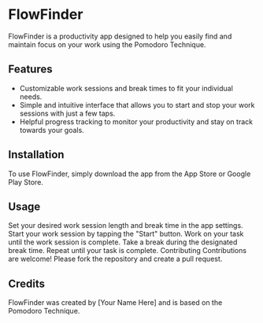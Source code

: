 # **FlowFinder**

FlowFinder is a productivity app designed to help you easily find and maintain focus on your work using the Pomodoro Technique.

## **Features**

-   Customizable work sessions and break times to fit your individual needs.
-   Simple and intuitive interface that allows you to start and stop your work sessions with just a few taps.
-   Helpful progress tracking to monitor your productivity and stay on track towards your goals.

## **Installation**

To use FlowFinder, simply download the app from the App Store or Google Play Store.

## **Usage**

Set your desired work session length and break time in the app settings.
Start your work session by tapping the "Start" button.
Work on your task until the work session is complete.
Take a break during the designated break time.
Repeat until your task is complete.
Contributing
Contributions are welcome! Please fork the repository and create a pull request.

## **Credits**

FlowFinder was created by [Your Name Here] and is based on the Pomodoro Technique.
